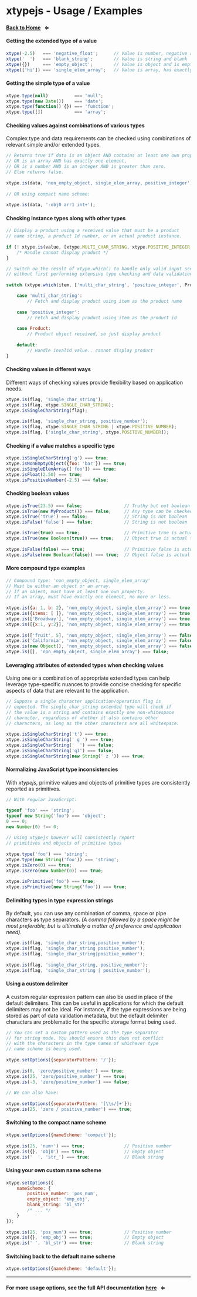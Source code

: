 # xtypejs - Usage / Examples

#### [Back to Home](//github.com/lucono/xtypejs) &nbsp; &lArr;


#### Getting the extended type of a value

```js
xtype(-2.5)   === 'negative_float';      // Value is number, negative and float
xtype('  ')   === 'blank_string';        // Value is string and blank
xtype({})     === 'empty_object';        // Value is object and is empty
xtype(['hi']) === 'single_elem_array';   // Value is array, has exactly one element
```

#### Getting the simple type of a value

```js
xtype.type(null)          === 'null';
xtype.type(new Date())    === 'date';
xtype.type(function() {}) === 'function';
xtype.type([])            === 'array';
```

#### Checking values against combinations of various types

Complex type and data requirements can be checked using combinations of relevant simple and/or extended types.

```js
// Returns true if data is an object AND contains at least one own property,
// OR is an array AND has exactly one element, 
// OR is a number AND is an integer AND is greater than zero.
// Else returns false.
    
xtype.is(data, 'non_empty_object, single_elem_array, positive_integer');
    
// OR using compact name scheme:
    
xtype.is(data, '-obj0 arr1 int+');
```

#### Checking instance types along with other types
  
```js
// Display a product using a received value that must be a product
// name string, a product Id number, or an actual product instance.
    
if (! xtype.is(value, [xtype.MULTI_CHAR_STRING, xtype.POSITIVE_INTEGER, Product])) {
    /* Handle cannot display product */
}
```
  
```js
// Switch on the result of xtype.which() to handle only valid input scenarios
// without first performing extensive type checking and data validations.
    
switch (xtype.which(item, ['multi_char_string', 'positive_integer', Product])) {

    case 'multi_char_string':
        // Fetch and display product using item as the product name
        
    case 'positive_integer':
        // Fetch and display product using item as the product id
        
    case Product:
        // Product object received, so just display product
        
    default:
        // Handle invalid value.. cannot display product
}
```

#### Checking values in different ways

Different ways of checking values provide flexibility based on application needs.
  
```js
xtype.is(flag, 'single_char_string');
xtype.is(flag, xtype.SINGLE_CHAR_STRING);
xtype.isSingleCharString(flag);
    
xtype.is(flag, 'single_char_string, positive_number');
xtype.is(flag, xtype.SINGLE_CHAR_STRING | xtype.POSITIVE_NUMBER);
xtype.is(flag, ['single_char_string', xtype.POSITIVE_NUMBER]);
``` 

#### Checking if a value matches a specific type
  
```js
xtype.isSingleCharString('g') === true;
xtype.isNonEmptyObject({foo: 'bar'}) === true;
xtype.isSingleElemArray(['foo']) === true;
xtype.isFloat(2.50) === true;
xtype.isPositiveNumber(-2.5) === false;
``` 

#### Checking boolean values
  
```js
xtype.isTrue(23.5) === false;                // Truthy but not boolean
xtype.isTrue(new MyProduct()) === false;     // Any type can be checked
xtype.isTrue('true') === false;              // String is not boolean
xtype.isFalse('false') === false;            // String is not boolean

xtype.isTrue(true) === true;                 // Primitive true is actual true
xtype.isTrue(new Boolean(true)) === true;    // Object true is actual true
        
xtype.isFalse(false) === true;               // Primitive false is actual false
xtype.isFalse(new Boolean(false)) === true;  // Object false is actual false
```

#### More compound type examples
  
```js
// Compound type: 'non_empty_object, single_elem_array'
// Must be either an object or an array.
// If an object, must have at least one own property.
// If an array, must have exactly one element, no more or less.
    
xtype.is({a: 1, b: 2}, 'non_empty_object, single_elem_array') === true;
xtype.is({items: [ ]}, 'non_empty_object, single_elem_array') === true;
xtype.is(['Broadway'], 'non_empty_object, single_elem_array') === true;
xtype.is([{x:1, y:2}], 'non_empty_object, single_elem_array') === true;
    
xtype.is(['fruit', 5], 'non_empty_object, single_elem_array') === false;
xtype.is('California', 'non_empty_object, single_elem_array') === false;
xtype.is(new Object(), 'non_empty_object, single_elem_array') === false;
xtype.is([], 'non_empty_object, single_elem_array') === false;
```

#### Leveraging attributes of extended types when checking values

Using one or a combination of appropriate extended types can help leverage type-specific nuances to provide concise checking for specific aspects of data that are relevant to the application.
  
```js
// Suppose a single character application/operation flag is 
// expected. The single_char_string extended type will check if
// the value is a string and contains exactly one non-whitespace 
// character, regardless of whether it also contains other 
// characters, as long as the other characters are all whitespace.
    
xtype.isSingleCharString('t') === true;
xtype.isSingleCharString(' g ') === true;
xtype.isSingleCharString('  ') === false;
xtype.isSingleCharString('q1') === false;
xtype.isSingleCharString(new String(' z ')) === true;
```

#### Normalizing JavaScript type inconsistencies

With *xtypejs*, primitive values and objects of primitive types are consistently reported as primitives.
  
```js
// With regular JavaScript:

typeof 'foo' === 'string';
typeof new String('foo') === 'object';
0 === 0;
new Number(0) !== 0;
    
// Using xtypejs however will consistently report
// primitives and objects of primitive types
    
xtype.type('foo') === 'string';
xtype.type(new String('foo')) === 'string';
xtype.isZero(0) === true;
xtype.isZero(new Number(0)) === true;
    
xtype.isPrimitive('foo') === true;
xtype.isPrimitive(new String('foo')) === true;
```

#### Delimiting types in type expression strings

By default, you can use any combination of comma, space or pipe characters as type separators. *(A comma followed by a space might be most preferable, but is ultimately a matter of preference and application need)*.
  
```js
xtype.is(flag, 'single_char_string,positive_number');
xtype.is(flag, 'single_char_string positive_number'); 
xtype.is(flag, 'single_char_string|positive_number');
    
xtype.is(flag, 'single_char_string, positive_number');
xtype.is(flag, 'single_char_string | positive_number'); 
``` 

#### Using a custom delimiter

A custom regular expression pattern can also be used in place of the default delimiters. This can be useful in applications for which the default delimiters may not be ideal. For instance, if the type expressions are being stored as part of data validation metadata, but the default delimiter characters are problematic for the specific storage format being used.
  
```js
// You can set a custom pattern used as the type separator
// for string mode. You should ensure this does not conflict 
// with the characters in the type names of whichever type 
// name scheme is being used.
    
xtype.setOptions({separatorPattern: '/'});
    
xtype.is(0, 'zero/positive_number') === true;
xtype.is(25, 'zero/positive_number') === true;
xtype.is(-3, 'zero/positive_number') === false;
    
// We can also have:
    
xtype.setOptions({separatorPattern: '[\\s/]+'});
xtype.is(25, 'zero / positive_number') === true;
``` 

#### Switching to the compact name scheme
  
```js
xtype.setOptions({nameScheme: 'compact'});
    
xtype.is(25, 'num+') === true;               // Positive number
xtype.is({}, 'obj0') === true;               // Empty object
xtype.is('  ', 'str_') === true;             // Blank string
```

#### Using your own custom name scheme
  
```js
xtype.setOptions({
    nameScheme: {
        positive_number: 'pos_num', 
        empty_object: 'emp_obj', 
        blank_string: 'bl_str'
        /* ... */
    }
});
    
xtype.is(25, 'pos_num') === true;            // Positive number
xtype.is({}, 'emp_obj') === true;            // Empty object
xtype.is(' ', 'bl_str') === true;            // Blank string
```

#### Switching back to the default name scheme
  
```js
xtype.setOptions({nameScheme: 'default'});
```

---

#### For more usage options, see the full API documentation [here](API.md) &nbsp; &lArr;
